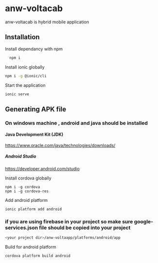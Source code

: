 
# anw-voltacab

anw-voltacab is hybrid mobile application


## Installation

Install dependancy with npm

```bash
  npm i
```
Install ionic globally
``` bash
npm i -g @ionic/cli
```

Start the application
```bash
ionic serve
```
## Generating APK file
### On windows machine , android and java should be installed
#### Java Development Kit (JDK)
  https://www.oracle.com/java/technologies/downloads/
##### Android Studio 
  https://developer.android.com/studio

Install cordova globally
```
npm i -g cordova
npm i -g cordova-res
```
Add android platform
```bash
ionic platform add android
```
### if you are using firebase in your project so make sure google-services.json file should be copied into your project 
```bash
<your project dir>/anw-voltaapp/platforms/android/app
```
Build for android platform
```bash
cordova platform build android

```
